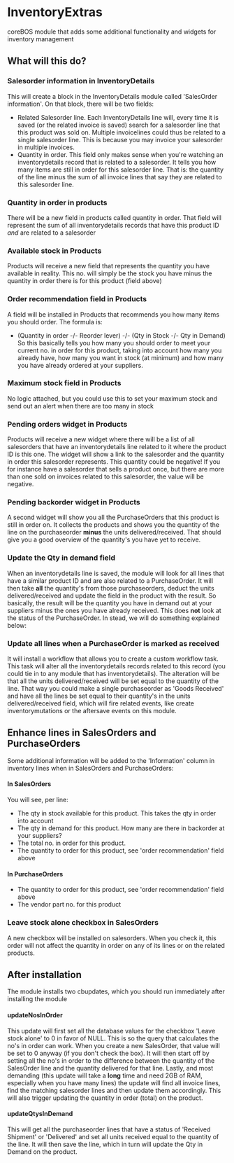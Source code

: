 # InventoryExtras
coreBOS module that adds some additional functionality and widgets for inventory management

## What will this do?
### Salesorder information in InventoryDetails
This will create a block in the InventoryDetails module called 'SalesOrder information'. On that block, there will be two fields:
- Related Salesorder line. Each InventoryDetails line will, every time it is saved (or the related invoice is saved) search for a salesorder line that this product was sold on. Multiple invoicelines could thus be related to a single salesorder line. This is because you may invoice your salesorder in multiple invoices.
- Quantity in order. This field only makes sense when you're watching an inventorydetails record that is related to a salesorder. It tells you how many items are still in order for this salesorder line. That is: the quantity of the line minus the sum of all invoice lines that say they are related to this salesorder line.

### Quantity in order in products
There will be a new field in products called quantity in order. That field will represent the sum of all inventorydetails records that have this product ID *and* are related to a salesorder

### Available stock in Products
Products will receive a new field that represents the quantity you have available in reality. This no. will simply be the stock you have minus the quantity in order there is for this product (field above)

### Order recommendation field in Products
A field will be installed in Products that recommends you how many items you should order. The formula is:
- (Quantity in order -/- Reorder lever) -/- (Qty in Stock -/- Qty in Demand)
So this basically tells you how many you should order to meet your current no. in order for this product, taking into account how many you already have, how many you want in stock (at minimum) and how many you have already ordered at your suppliers.

### Maximum stock field in Products
No logic attached, but you could use this to set your maximum stock and send out an alert when there are too many in stock

### Pending orders widget in Products
Products will receive a new widget where there will be a list of all salesorders that have an inventorydetails line related to it where the product ID is this one. The widget will show a link to the salesorder and the quantity in order this salesorder represents. This quantity could be negative! If you for instance have a salesorder that sells a product once, but there are more than one sold on invoices related to this salesorder, the value will be negative.

### Pending backorder widget in Products
A second widget will show you all the PurchaseOrders that this product is still in order on. It collects the products and shows you the quantity of the line on the purchaseorder **minus** the units delivered/received. That should give you a good overview of the quantity's you have yet to receive.

### Update the Qty in demand field
When an inventorydetails line is saved, the module will look for all lines that have a similar product ID and are also related to a PurchaseOrder. It will then take **all** the quantity's from those purchaseorders, deduct the units delivered/received and update the field in the product with the result. So basically, the result will be the quantity you have in demand out at your suppliers minus the ones you have already received. This does **not** look at the status of the PurchaseOrder. In stead, we will do something explained below:

### Update all lines when a PurchaseOrder is marked as received
It will install a workflow that allows you to create a custom workflow task. This task will alter all the inventorydetails records related to this record (you could tie in to any module that has inventorydetails). The alteration will be that all the units delivered/received will be set equal to the quantity of the line. That way you could make a single purchaseorder as 'Goods Received' and have all the lines be set equal to their quantity's in the units delivered/received field, which will fire related events, like create inventorymutations or the aftersave events on this module.

## Enhance lines in SalesOrders and PurchaseOrders
Some additional information will be added to the 'Information' column in inventory lines when in SalesOrders and PurchaseOrders:
#### In SalesOrders
You will see, per line:
- The qty in stock available for this product. This takes the qty in order into account
- The qty in demand for this product. How many are there in backorder at your suppliers?
- The total no. in order for this product.
- The quantity to order for this product, see 'order recommendation' field above

#### In PurchaseOrders
- The quantity to order for this product, see 'order recommendation' field above
- The vendor part no. for this product

### Leave stock alone checkbox in SalesOrders
A new checkbox will be installed on salesorders. When you check it, this order will not affect the quantity in order on any of its lines or on the related products.

## After installation
The module installs two cbupdates, which you should run immediately after installing the module
#### updateNosInOrder
This update will first set all the database values for the checkbox 'Leave stock alone' to 0 in favor of NULL. This is so the query that calculates the no's in order can work. When you create a new SalesOrder, that value will be set to 0 anyway (if you don't check the box). It will then start off by setting all the no's in order to the difference between the quantity of the SalesOrder line and the quantity delivered for that line. Lastly, and most demanding (this update will take a **long** time and need 2GB of RAM, especially when you have many lines) the update will find all invoice lines, find the matching salesorder lines and then update them accordingly. This will also trigger updating the quantity in order (total) on the product.
#### updateQtysInDemand
This will get all the purchaseorder lines that have a status of 'Received Shipment' or 'Delivered' and set all units received equal to the quantity of the line. It will then save the line, which in turn will update the Qty in Demand on the product.
